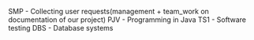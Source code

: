 SMP - Collecting user requests(management + team_work on documentation of our project)
PJV - Programming in Java
TS1 - Software testing
DBS - Database systems
